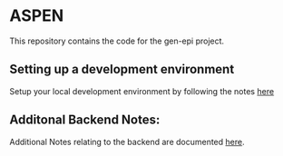 # ASPEN

This repository contains the code for the gen-epi project.


## Setting up a development environment

Setup your local development environment by following the notes [here](docs/DEV_ENV.md)

## Additonal Backend Notes: 

Additional Notes relating to the backend are documented [here](docs/backend/).
